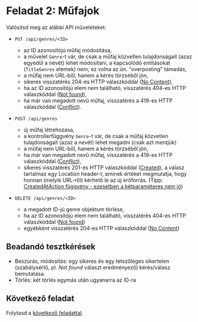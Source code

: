 # Feladat 2: Műfajok

Valósítsd meg az alábbi API műveleteket:

- `PUT /api/genres/<ID>`

    * az ID azonosítójú műfaj módosítása,
    * a művelet `Genre`-t vár, de csak a műfaj közvetlen tulajdonságait (azaz egyedül a nevét) lehet módosítani, a kapcsolódó entitásokat (`TitleGenres` elemek) nem; ez volna az ún. "overposting" támadás,
    * a műfaj nem URL-ből, hanem a kérés törzséből jön,
    * sikeres visszatérés 204-es HTTP válaszkóddal ([No Content](https://httpstatusdogs.com/204-no-content)),
    * ha az ID azonosítójú elem nem található, visszatérés 404-es HTTP válaszkóddal ([Not found](https://httpstatusdogs.com/404-not-found)),
    * ha már van megadott nevű műfaj, visszatérés a 419-es HTTP válaszkóddal ([Conflict](https://httpstatusdogs.com/409-conflict)).

- `POST /api/genres`

    * új műfaj létrehozása,
    * a kontrollerfüggvény `Genre`-t vár, de csak a műfaj közvetlen tulajdonságait (azaz a nevét) lehet megadni (csak azt mentjük)
    * a műfaj nem URL-ből, hanem a kérés törzséből jön,
    * ha már van megadott nevű műfaj, visszatérés a 419-es HTTP válaszkóddal ([Conflict](https://httpstatusdogs.com/409-conflict)),
    * sikeres visszatérés 201-es HTTP válaszkóddal ([Created](https://httpstatusdogs.com/201-created)), a válasz tartalmaz egy Location header-t, aminek értéket megmutatja, hogy honnan (melyik URL-ről) kérhető le az új erőforrás. (Tipp: [CreatedAtAction függvény - ezesetben a kétparaméteres nem jó](https://learn.microsoft.com/en-us/dotnet/api/microsoft.aspnetcore.mvc.controllerbase.createdataction?view=aspnetcore-8.0))
    
- `DELETE /api/genres/<ID>`

    * a megadott ID-jú genre objektum törlése,
    * ha az ID azonosítójú elem nem található, visszatérés 404-es HTTP válaszkóddal ([Not found](https://httpstatusdogs.com/404-not-found))
    * egyébként visszatérés 204-es HTTP válaszkóddal ([No Content](https://httpstatusdogs.com/204-no-content))

## Beadandó tesztkérések

- Beszúrás, módosítás: egy sikeres és egy tetszőleges sikertelen (szabálysértő, pl. *Not found* választ eredményező) kérés/válasz bemutatása.
- Törlés: két törlés egymás után ugyanarra az ID-ra

## Következő feladat

Folytasd a [következő feladattal](Feladat-3.md).
